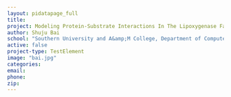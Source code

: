 ```yaml
---
layout: pidatapage_full
title:
project: Modeling Protein-Substrate Interactions In The Lipoxygenase Family Using Computational Approaches
author: Shuju Bai
school: "Southern University and A&amp;M College, Department of Computer Science"
active: false
project-type: TestElement
image: "bai.jpg"
categories:
email:
phone:
zip:
---
```

